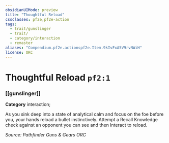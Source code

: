 ```yaml
---
obsidianUIMode: preview
title: "Thoughtful Reload"
cssclasses: pf2e,pf2e-action
tags:
  - trait/gunslinger
  - trait/
  - category/interaction
  - remaster
aliases: "Compendium.pf2e.actionspf2e.Item.9kIvFxA5V9rvNWiH"
license: ORC
---
```

# Thoughtful Reload `pf2:1`

### [[gunslinger]]

**Category** interaction; 




As you sink deep into a state of analytical calm and focus on the foe before you, your hands reload a bullet instinctively. Attempt a Recall Knowledge check against an opponent you can see and then Interact to reload.

*Source: Pathfinder Guns & Gears*
*ORC*